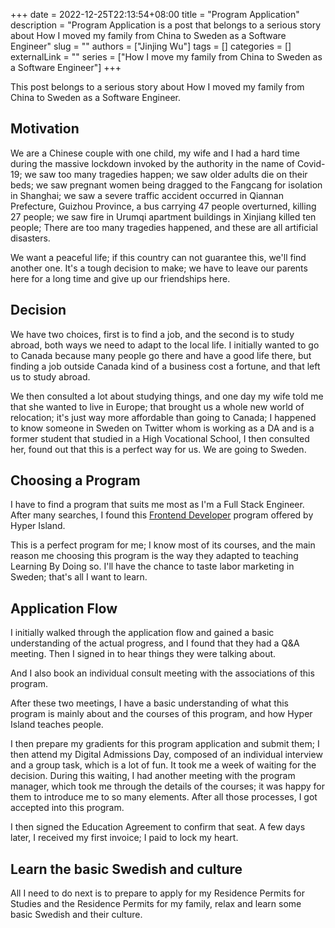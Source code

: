 +++ 
date = 2022-12-25T22:13:54+08:00
title = "Program Application"
description = "Program Application is a post that belongs to a serious story about How I moved my family from China to Sweden as a Software Engineer"
slug = ""
authors = ["Jinjing Wu"]
tags = []
categories = []
externalLink = ""
series = ["How I move my family from China to Sweden as a Software Engineer"]
+++

This post belongs to a serious story about How I moved my family from China to Sweden as a Software Engineer.

## Motivation

We are a Chinese couple with one child, my wife and I had a hard time during the massive lockdown invoked by the authority in the name of Covid-19; we saw too many tragedies happen; we saw older adults die on their beds; we saw pregnant women being dragged to the Fangcang for isolation in Shanghai; we saw a severe traffic accident occurred in Qiannan Prefecture, Guizhou Province, a bus carrying 47 people overturned, killing 27 people; we saw fire in Urumqi apartment buildings in Xinjiang killed ten people; There are too many tragedies happened, and these are all artificial disasters.

We want a peaceful life; if this country can not guarantee this, we'll find another one. It's a tough decision to make; we have to leave our parents here for a long time and give up our friendships here.

## Decision

We have two choices, first is to find a job, and the second is to study abroad, both ways we need to adapt to the local life. I initially wanted to go to Canada because many people go there and have a good life there, but finding a job outside Canada kind of a business cost a fortune, and that left us to study abroad.

We then consulted a lot about studying things, and one day my wife told me that she wanted to live in Europe; that brought us a whole new world of relocation; it's just way more affordable than going to Canada; I happened to know someone in Sweden on Twitter whom is working as a DA and is a former student that studied in a High Vocational School, I then consulted her, found out that this is a perfect way for us. We are going to Sweden.

## Choosing a Program

I have to find a program that suits me most as I'm a Full Stack Engineer. After many searches, I found this [Frontend Developer](https://www.hyperisland.com/programs-and-courses/frontend-developer) program offered by Hyper Island.

This is a perfect program for me; I know most of its courses, and the main reason me choosing this program is the way they adapted to teaching Learning By Doing so. I'll have the chance to taste labor marketing in Sweden; that's all I want to learn.

## Application Flow

I initially walked through the application flow and gained a basic understanding of the actual progress, and I found that they had a Q&A meeting. Then I signed in to hear things they were talking about.

And I also book an individual consult meeting with the associations of this program.

After these two meetings, I have a basic understanding of what this program is mainly about and the courses of this program, and how Hyper Island teaches people.

I then prepare my gradients for this program application and submit them; I then attend my Digital Admissions Day, composed of an individual interview and a group task, which is a lot of fun. It took me a week of waiting for the decision. During this waiting, I had another meeting with the program manager, which took me through the details of the courses; it was happy for them to introduce me to so many elements. After all those processes, I got accepted into this program.

I then signed the Education Agreement to confirm that seat. A few days later, I received my first invoice; I paid to lock my heart.

## Learn the basic Swedish and culture

All I need to do next is to prepare to apply for my Residence Permits for Studies and the Residence Permits for my family, relax and learn some basic Swedish and their culture.

